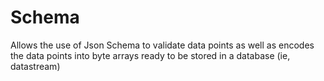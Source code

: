 Schema
=========

Allows the use of Json Schema to validate data points as well as encodes the data points into byte arrays ready to be stored in a database (ie, datastream)
